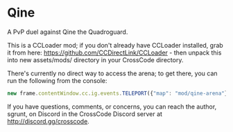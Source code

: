 # Qine

A PvP duel against Qine the Quadroguard.

This is a CCLoader mod; if you don't already have CCLoader installed, grab it from here: https://github.com/CCDirectLink/CCLoader - then unpack this into new assets/mods/ directory in your CrossCode directory.

There's currently no direct way to access the arena; to get there, you can run the following from the console:

```javascript
new frame.contentWindow.cc.ig.events.TELEPORT({"map": "mod/qine-arena"}).start()
```

If you have questions, comments, or concerns, you can reach the author, sgrunt, on Discord in the CrossCode Discord server at http://discord.gg/crosscode.
